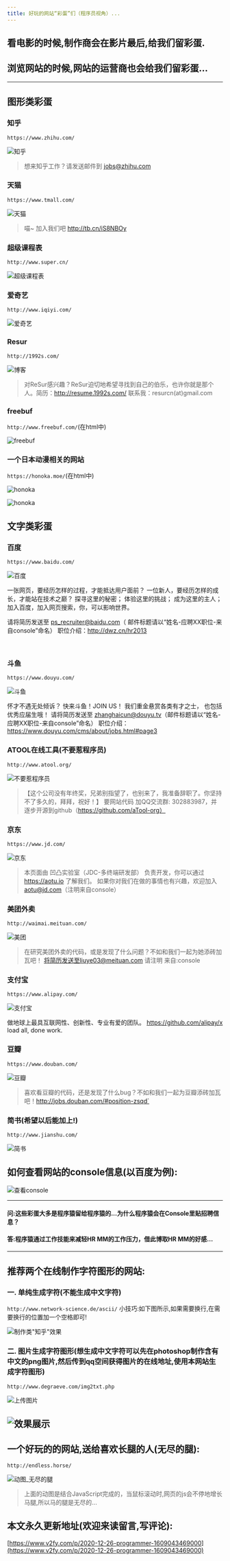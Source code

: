 ```yaml
---
title: 好玩的网站“彩蛋”们（程序员视角）...
---
```






## 看电影的时候,制作商会在影片最后,给我们留彩蛋.
## 浏览网站的时候,网站的运营商也会给我们留彩蛋...


---
## 图形类彩蛋

### 知乎
`https://www.zhihu.com/`


![知乎](https://www.v2fy.com/asset/0i/jikemiji/jikemiji-md/2020-12-26-programmer-1609043469000.assets/3203841-a6409625f91f2f09.jpg)



>想来知乎工作？请发送邮件到 jobs@zhihu.com

### 天猫
`https://www.tmall.com/`

![天猫](https://www.v2fy.com/asset/0i/jikemiji/jikemiji-md/2020-12-26-programmer-1609043469000.assets/3203841-6dad2042e5545606.jpg)


>喵~ 加入我们吧 http://tb.cn/iS8NBOy

### 超级课程表
`http://www.super.cn/`

![超级课程表](https://www.v2fy.com/asset/0i/jikemiji/jikemiji-md/2020-12-26-programmer-1609043469000.assets/3203841-6a72133705ca8cb8.jpg)

### 爱奇艺
`http://www.iqiyi.com/`


![爱奇艺](https://www.v2fy.com/asset/0i/jikemiji/jikemiji-md/2020-12-26-programmer-1609043469000.assets/3203841-cf2443956f80b4a9.jpg)



### Resur
`http://1992s.com/`


![博客](https://www.v2fy.com/asset/0i/jikemiji/jikemiji-md/2020-12-26-programmer-1609043469000.assets/3203841-37b63d4d9a9d5fa3.jpg)


>对ReSur感兴趣？ReSur迫切地希望寻找到自己的伯乐，也许你就是那个人。简历：http://resume.1992s.com/ 联系我：resurcn(at)gmail.com



### freebuf
`http://www.freebuf.com/`(在html中)


![freebuf](https://www.v2fy.com/asset/0i/jikemiji/jikemiji-md/2020-12-26-programmer-1609043469000.assets/3203841-9bb5a4783b6f960c.jpg)

### 一个日本动漫相关的网站
`https://honoka.moe/`(在html中)




![honoka](https://www.v2fy.com/asset/0i/jikemiji/jikemiji-md/2020-12-26-programmer-1609043469000.assets/3203841-778e83636a963013.jpg)




![honoka](https://www.v2fy.com/asset/0i/jikemiji/jikemiji-md/2020-12-26-programmer-1609043469000.assets/3203841-fdd91bb1441ee37b.jpg)



## 文字类彩蛋

### 百度
`https://www.baidu.com/`


![百度](https://www.v2fy.com/asset/0i/jikemiji/jikemiji-md/2020-12-26-programmer-1609043469000.assets/3203841-07a33f3782149001.jpg)




一张网页，要经历怎样的过程，才能抵达用户面前？
一位新人，要经历怎样的成长，才能站在技术之巅？
探寻这里的秘密；
体验这里的挑战；
成为这里的主人；
加入百度，加入网页搜索，你，可以影响世界。

请将简历发送至  ps_recruiter@baidu.com（ 邮件标题请以“姓名-应聘XX职位-来自console”命名）
职位介绍：http://dwz.cn/hr2013


​                                                                                      
### 斗鱼

`https://www.douyu.com/`


![斗鱼](https://www.v2fy.com/asset/0i/jikemiji/jikemiji-md/2020-12-26-programmer-1609043469000.assets/3203841-bd69016958cb29ac.jpg)


怀才不遇无处倾诉？
快来斗鱼！JOIN US！
我们重金悬赏各类有才之士，
也包括优秀应届生哦！
请将简历发送至  zhanghaicun@douyu.tv（邮件标题请以“姓名-应聘XX职位-来自console”命名）
职位介绍：https://www.douyu.com/cms/about/jobs.html#page3


### ATOOL在线工具(不要惹程序员)
`http://www.atool.org/`


![不要惹程序员](https://www.v2fy.com/asset/0i/jikemiji/jikemiji-md/2020-12-26-programmer-1609043469000.assets/3203841-aa1bae550d31f6a6.jpg)

>【这个公司没有年终奖，兄弟别指望了，也别来了，我准备辞职了。你坚持不了多久的，拜拜，祝好！】
>要网站代码 加QQ交流群: 302883987，并逐步开源到github（https://github.com/aTool-org）

### 京东
`https://www.jd.com/`



![京东](https://www.v2fy.com/asset/0i/jikemiji/jikemiji-md/2020-12-26-programmer-1609043469000.assets/3203841-9c3e5e90031a9309.jpg)


>本页面由 凹凸实验室（JDC-多终端研发部） 负责开发，你可以通过 https://aotu.io 了解我们。
>如果你对我们在做的事情也有兴趣，欢迎加入 aotu@jd.com（注明来自console）

### 美团外卖

`http://waimai.meituan.com/`


![美团](https://www.v2fy.com/asset/0i/jikemiji/jikemiji-md/2020-12-26-programmer-1609043469000.assets/3203841-00af24c9ecb304f6.jpg)




>在研究美团外卖的代码，或是发现了什么问题？不如和我们一起为她添砖加瓦吧！
>将简历发送至liuye03@meituan.com
>请注明 来自:console

### 支付宝
`https://www.alipay.com/`


![支付宝](https://www.v2fy.com/asset/0i/jikemiji/jikemiji-md/2020-12-26-programmer-1609043469000.assets/3203841-420c9d7ce8620a12.jpg)




做地球上最具互联网性、创新性、专业有爱的团队。 https://github.com/alipay/x
load all, done work.

### 豆瓣

`https://www.douban.com/`


![豆瓣](https://www.v2fy.com/asset/0i/jikemiji/jikemiji-md/2020-12-26-programmer-1609043469000.assets/3203841-f98e58f5e063bc20.jpg)

>喜欢看豆瓣的代码，还是发现了什么bug？不如和我们一起为豆瓣添砖加瓦吧！http://jobs.douban.com/#position-zsqd`

### 简书(希望以后能加上!)
`http://www.jianshu.com/`

![简书](https://www.v2fy.com/asset/0i/jikemiji/jikemiji-md/2020-12-26-programmer-1609043469000.assets/3203841-3d0c9c4150b64ef4.jpg)




## 如何查看网站的console信息(以百度为例):


![查看console](https://www.v2fy.com/asset/0i/jikemiji/jikemiji-md/2020-12-26-programmer-1609043469000.assets/3203841-39eeb4c8483e2942.jpg)

---


#### 问:这些彩蛋大多是程序猿留给程序猿的...为什么程序猿会在Console里贴招聘信息？
#### 答:程序猿通过工作技能来减轻HR MM的工作压力，借此博取HR MM的好感...

---

## 推荐两个在线制作字符图形的网站:

### 一.  单纯生成字符(不能生成中文字符)
`http://www.network-science.de/ascii/`
小技巧:如下图所示,如果需要换行,在需要换行的位置加一个空格即可!



![制作类"知乎"效果](https://www.v2fy.com/asset/0i/jikemiji/jikemiji-md/2020-12-26-programmer-1609043469000.assets/3203841-dc9b80596535afe6.jpg)



### 二.  图片生成字符图形(想生成中文字符可以先在photoshop制作含有中文的png图片,然后传到qq空间获得图片的在线地址,使用本网站生成字符图形)
`http://www.degraeve.com/img2txt.php`



![上传图片](https://www.v2fy.com/asset/0i/jikemiji/jikemiji-md/2020-12-26-programmer-1609043469000.assets/3203841-c7c47d8deda32d26.jpg)




![效果展示](https://www.v2fy.com/asset/0i/jikemiji/jikemiji-md/2020-12-26-programmer-1609043469000.assets/3203841-0f531c52823bf9ea.jpg)
---

## 一个好玩的的网站,送给喜欢长腿的人(无尽的腿):
`http://endless.horse/`

![动图_无尽的腿](https://www.v2fy.com/asset/0i/jikemiji/jikemiji-md/2020-12-26-programmer-1609043469000.assets/3203841-6ee558c320799a66.gif)

>上面的动图是结合JavaScript完成的，当鼠标滚动时,网页的js会不停地增长马腿,所以马的腿是无尽的...



## 本文永久更新地址(欢迎来读留言,写评论):

[https://www.v2fy.com/p/2020-12-26-programmer-1609043469000](https://www.v2fy.com/p/2020-12-26-programmer-1609043469000)


